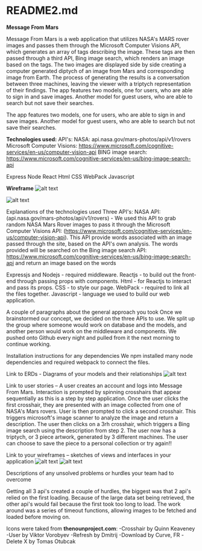 # README2.md

**Message From Mars**

Message From Mars is a web application that utilizes NASA's MARS rover images and passes them through the Microsoft Computer Visions API, which generates an array of tags describing the image. These tags are then passed through a third API, Bing image search, which renders an image based on the tags. The two images are displayed side by side creating a computer generated diptych of an image from Mars and corresponding image from Earth. The process of generating the results is a conversation between three machines, leaving the viewer with a triptych representation of their findings. 
The app features two models, one for users, who are able to sign in and save images. Another model for guest users, who are able to search but not save their searches.

The app features two models, one for users, who are able to sign in and save images. Another model for guest users, who are able to search but not save their searches. 


**Technologies used:** 
API's: 
NASA: api.nasa.gov/mars-photos/api/v1/rovers
Microsoft Computer Visions: https://www.microsoft.com/cognitive-services/en-us/computer-vision-api
BING image search: https://www.microsoft.com/cognitive-services/en-us/bing-image-search-api

Express
Node
React
Html
CSS
WebPack
Javascript

**Wireframe**
![alt text](https://wireframe.cc/UdzfKu)

![alt text](https://wireframe.cc/QHcbQa)


Explanations of the technologies used
Three API's: 
NASA API: (api.nasa.gov/mars-photos/api/v1/rovers) - We used this API to grab random NASA Mars Rover images to pass it through the 
Microsoft Computer Visions API: (https://www.microsoft.com/cognitive-services/en-us/computer-vision-api). This API provide words associated with an image passed through
the site, based on the API's own analysis. The words provided will be searched on the 
Bing image search API: https://www.microsoft.com/cognitive-services/en-us/bing-image-search-api
and return an image based on the words


Expressjs and Nodejs - required middleware.
Reactjs - to build out the front-end through passing props with components.
Html - for Reactjs to interact and pass its props.
CSS - to style our page.
WebPack - required to link all the files together.
Javascript - language we used to build our web application.


A couple of paragraphs about the general approach you took
Once we brainstormed our concept, we decided on the three APIs to use. We split up 
the group where someone would work on database and the models, and another person 
would work on the middleware and components. We pushed onto Github every night and 
pulled from it the next morning to continue working.

Installation instructions for any dependencies
We npm installed many node dependencies and required webpack to connect the files.

Link to ERDs - Diagrams of your models and their relationships
![alt text](https://editor.ponyorm.com/user/rn028940/project3)

Link to user stories – 
A user creates an account and logs into Message From Mars. Interaction is prompted by spinning crosshairs that appear sequentially as this is a step by step application. Once the user clicks the first crosshair, they are 
presented with an image collected from one of NASA's Mars rovers. User is then prompted to click a second crosshair. This triggers microsoft's image scanner to analyze the image and return a description. The user then clicks on a 3rh crosshair, which triggers a Bing image search using the description from step 2. The user now has a triptych, or 3 piece artwork, generated by 3 different machines. The user can choose to save the piece to a personal collection or try again!!

Link to your wireframes – sketches of views and interfaces in your application
![alt text](https://wireframe.cc/UdzfKu)
![alt text](https://wireframe.cc/QHcbQa)

Descriptions of any unsolved problems or hurdles your team had to overcome

Getting all 3 api's created a couple of hurdles, the biggest was that 2 api's relied on the first loading. Because of the large data set being retrieved, the other api's would fail because the first took too long to load. The work around was a series of timeout functions, allowing images to be fetched and loaded before moving on. 


Icons were taked from **thenounproject.com**:
-Crosshair by Quinn Keaveney
-User by Viktor Vorobyev
-Refresh by Dmitrij
-Download by Curve, FR
-Delete X by Tomas Otubcak


